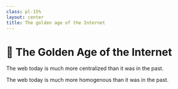 ```yaml
---
class: pl-15%
layout: center
title: The golden age of the Internet
---
```


<h1>🌟 The Golden Age of the Internet</h1>

<Transform scale="0.9">

The web today is much more <span class="color:accent">centralized</span> than it was in the past.

<Citation
  author="wallakfir90"
  citeHref="https://www.youtube.com/watch?v=nRcdgXlpp1I"
  citeText="I Miss Forums (And the Decentralized Internet)">
  <template v-slot:quote>
    <p slot="quote">
    I miss when the internet felt like an <span class="color:accent">endless ocean</span> full of passion and creativity. It's now full of corporations, tribalism and people who seek to earn money/push their political views.
    </p>
  </template>
</Citation>

The web today is much more <span class="color:accent">homogenous</span> than it was in the past.

<Citation
  author="Dave Heinemann"
  citeHref="https://dheinemann.com/this-is-not-the-web-ive-known/"
  citeText="This is not the Web I've Known">
  <template v-slot:quote>
    <p slot="quote">
    Even in the days of MySpace, users enjoyed a level of <span class="color:accent">control</span> over their personal pages not seen today, with the ability to change the CSS and background image to their liking. Unfortunately, those times are largely behind us now—lost somewhere in the mid-2000s.<br>
    In the Facebook era, everybody shares the same sterile profile, with the only avenues for <span class="color:accent">self-expression</span> being the photos and comments that they post.
    </p>
  </template>
</Citation>

</Transform>

<!--
I don't particularly like the term "Golden Age" because I find it vague. I much
prefer "The age of forums" or "The age of the decentralized internet".

## I Miss Forums (And the Decentralized Internet)

The channel is by OsakaSyndrome. The quote is from a comment.

In the age of forums we had:

- niche communities in forums
- everyone's experience was different
- forums of 50 people
- less groupthink, more individual thought

- now we have doomscrolling, brainrot

If you are using Discord for async communication, why? Forums are way better for that.

Discord is terrible for many reasons: bad archival capabilities, difficult to search and categorise, not accessible through Google.

Luckily, the programming communities that I like the most (Clojure and Zig) are big on forums.

https://www.reddit.com/r/boardgames/comments/1ggx82b/why_text_forums_are_better_than_discord_channels/

Discord is a chatting tool for **instant** messaging, not for **async** communication. It was created as a gaming chat. https://en.wikipedia.org/wiki/Discord

Common themes among these periods include:

A sense of community and openness, with fewer restrictions and more diverse online content
The rise of social media platforms, e-commerce, online education, and other industries that transformed the way people lived and worked.

A perceived lack of commercialization and data exploitation, with fewer large corporations dominating the online landscape.
I remember most (if not all?) courses on Coursera were free in 2013.
Some argue that the internet’s “Golden Age” has already passed, citing issues such as:

- The homogenization of online content and the rise of social media echo chambers
- The exploitation of personal data for advertising and the consolidation of power among large tech companies
- The decline of online communities and the rise of toxicity and harassment

People owned their own domains, crafted personal websites, and connected directly without intermediaries.
-->
